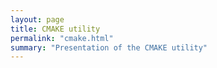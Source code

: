 ```yaml
---
layout: page
title: CMAKE utility
permalink: "cmake.html"
summary: "Presentation of the CMAKE utility"
---
```

